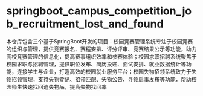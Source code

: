 # springboot_campus_competition_job_recruitment_lost_and_found
本仓库包含三个基于SpringBoot开发的项目：校园竞赛管理系统专注于校园竞赛的组织与管理，提供竞赛报名、赛程安排、评分评审、竞赛结果公示等功能，助力高校竞赛管理的信息化，提高赛事组织效率和参赛体验；校园求职招聘系统聚焦于校园求职与招聘管理，提供职位发布、简历投递、面试安排、就业数据统计等功能，连接学生与企业，打造高效的校园就业服务平台；校园失物招领系统致力于失物招领管理，支持失物登记、招领匹配、失物公告、寻物启事发布等功能，帮助校园师生快速找回遗失物品，提高失物找回率
